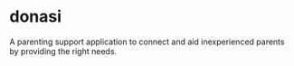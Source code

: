 # donasi
A parenting support application to connect and aid inexperienced parents by providing the right needs.
